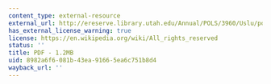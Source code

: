 ```yaml
---
content_type: external-resource
external_url: http://ereserve.library.utah.edu/Annual/POLS/3960/Uslu/pols3960terrorists.pdf
has_external_license_warning: true
license: https://en.wikipedia.org/wiki/All_rights_reserved
status: ''
title: PDF - 1.2MB
uid: 8982a6f6-081b-43ea-9166-5ea6c751b8d4
wayback_url: ''
---
```

